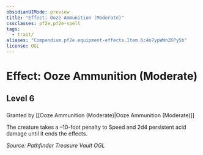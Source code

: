 ```yaml
---
obsidianUIMode: preview
title: "Effect: Ooze Ammunition (Moderate)"
cssclasses: pf2e,pf2e-spell
tags:
  - trait/
aliases: "Compendium.pf2e.equipment-effects.Item.6c4o7ypWWnZKPy5b"
license: OGL
---
```

# Effect: Ooze Ammunition (Moderate)
## Level 6
### 






Granted by [[Ooze Ammunition (Moderate)|Ooze Ammunition (Moderate)]]

The creature takes a –10-foot penalty to Speed and 2d4 persistent acid damage until it ends the effects.

*Source: Pathfinder Treasure Vault*
*OGL*